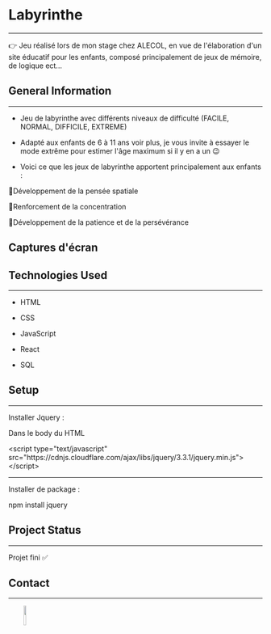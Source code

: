 
 


<h1>Labyrinthe</h1>
<hr><p>👉 Jeu réalisé lors de mon stage chez ALECOL, en  vue de l'élaboration d'un site éducatif pour les enfants, composé principalement de jeux de mémoire, de logique ect...</p><h2>General Information</h2>
<hr><ul>
<li>Jeu de labyrinthe avec différents niveaux de difficulté (FACILE, NORMAL, DIFFICILE, EXTREME)</li>
</ul><ul>
<li>Adapté aux enfants de 6 à 11 ans voir plus, je vous invite à essayer le mode extrême pour estimer l'âge maximum si il y en a un 😉</li>
</ul><ul>
<li>Voici ce que les jeux de labyrinthe apportent principalement aux enfants :</li>
</ul>
<p>🔹Développement de la pensée spatiale</p>
<p>🔹Renforcement de la concentration</p>
<p>🔹Développement de la patience et de la persévérance</p><h2>Captures d'écran
</h2>
<img![Capture d'écran 2023-08-15 181206](https://github.com/Hicham017/Labyrinthe/assets/82762193/800bc319-65f6-4490-949c-221321f5573f)><h2>Technologies Used</h2>
<hr><ul>
<li>HTML</li>
</ul><ul>
<li>CSS</li>
</ul><ul>
<li>JavaScript</li>
</ul><ul>
<li>React</li>
</ul><ul>
<li>SQL</li>
</ul><h2>Setup</h2>
<hr><p>Installer Jquery :</p>
<p>Dans le body du HTML</p>
 &lt;script type="text/javascript" src="https://cdnjs.cloudflare.com/ajax/libs/jquery/3.3.1/jquery.min.js"&gt;&lt;/script&gt;
<hr>
<p>Installer de package :</p>
<p>npm install jquery</p><h2>Project Status</h2>
<hr><p>Projet fini ✅</p><h2>Contact</h2>
<hr><p><span style="margin-right: 30px;"></span><a href="https://www.linkedin.com/in/hicham-roldan-152a051b6/"><img target="_blank" src="https://cdn.jsdelivr.net/gh/devicons/devicon/icons/linkedin/linkedin-original.svg" style="width: 10%;"></a></p>


